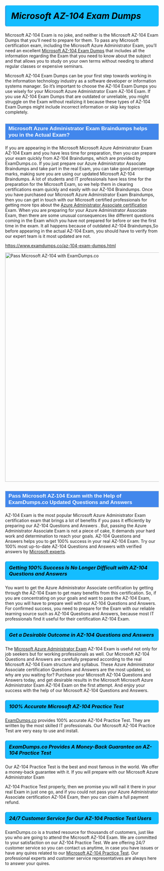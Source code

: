 <h1>                <strong><span style="display: block; color: #000000; background: #14BDFF; border: 0.5px solid #AED6F1; border-left: 3px solid #3498DB; padding: .6em; border-radius: 6px;">                     <em>Microsoft AZ-104 <span class="exam_variation">Exam Dumps</span> </em>                </span></strong>            </h1>                        <p>Microsoft AZ-104 Exam is no joke, and neither is the Microsoft AZ-104 <span class="exam_variation">Exam Dumps</span> that you’ll need to prepare for them. To pass any Microsoft certification exam,             including the Microsoft Azure Administrator Exam, you’ll need an excellent <a href="https://www.examdumps.co/az-104-exam-dumps.html">Microsoft AZ-104 <span class="exam_variation">Exam Dumps</span></a> that includes             all the information regarding the Exam that you need to know about the subject and that allows you to study on your own terms             without needing to attend regular classes or expensive seminars.</p>                        <p>Microsoft AZ-104 <span class="exam_variation">Exam Dumps</span> can be your first step towards working in the information technology industry as a software developer or             information systems manager. So it’s important to choose the AZ-104 <span class="exam_variation">Exam Dumps</span> you use wisely for your             Microsoft Azure Administrator Exam AZ-104 Exam. If you use AZ-104 <span class="exam_variation">Exam Dumps</span>             that are outdated or unreliable, you might struggle on the Exam without realizing it because these types of AZ-104 <span class="exam_variation">Exam Dumps</span>             might include incorrect information or skip key topics completely.</p>                        <h2 style="background: #4287ec; border: 1px solid #cccccc; padding: 5px 10px;">                <span style="color: #ffffff;">                    <span style="font-size: 11pt;">                        <span style="line-height: normal;">                            <span style="font-family: Calibri,sans-serif;">                                <strong>                                    <span style="font-size: 13.0pt;">Microsoft Azure Administrator Exam <span class="exam_variation2">Braindumps</span> helps you in the Actual Exam?</span>                                </strong>                            </span>                        </span>                    </span>                </span>            </h2>                        <p>If you are appearing in the Microsoft Microsoft Azure Administrator Exam AZ-104 Exam and             you have less time for preparation, then you can prepare your exam quickly from AZ-104 <span class="exam_variation2">Braindumps</span>, which are provided by ExamDumps.co.             If you just prepare our Azure Administrator Associate <span class="exam_variation2">Braindumps</span> and take part in the real Exam, you can take good percentage marks, making sure you are             using our updated Microsoft AZ-104 <span class="exam_variation2">Braindumps</span>. A lot of students and IT professionals have less time for the preparation for the Microsoft Exam,             so we help them in clearing certifications exam quickly and easily with our AZ-104 <span class="exam_variation2">Braindumps</span>. Once you have purchased our             Microsoft Azure Administrator Exam <span class="exam_variation2">Braindumps</span>, then you can get in touch with our             Microsoft certified professionals for getting more tips about the <a href="https://www.examdumps.co/azure-administrator-associate-exam-dumps.html">Azure Administrator Associate certification</a> Exam. When you are preparing for your              Azure Administrator Associate Exam, then there are some unusual consequences like different questions coming in the Exam which you have not prepared            for before or see the first time in the exam. It all happens because of outdated AZ-104 <span class="exam_variation2">Braindumps</span>,So before appearing in the actual             AZ-104 Exam, you should have to verify from our expert team is it most updated are not.</p>                        <p><a href="https://www.examdumps.co/az-104-exam-dumps.html">https://www.examdumps.co/az-104-exam-dumps.html</a></p>                        <p><a href="https://www.examdumps.co/"><img src="https://www.examdumps.co//images/banners/big-sale-20-percent-discount-offer-examdumps.jpg" class="postImage" alt="Pass Microsoft AZ-104 with ExamDumps.co" width="750"></a></p>                            <h2 style="background: #4287ec; border: 1px solid #cccccc; padding: 5px 10px;">                <span style="color: #ffffff;">                    <span style="font-size: 11pt;">                        <span style="line-height: normal;">                            <span style="font-family: Calibri,sans-serif;">                                <strong>                                    <span style="font-size: 13.0pt;">Pass Microsoft AZ-104 Exam with the Help of ExamDumps.co Updated <span class="exam_variation3">Questions and Answers</span></span>                                </strong>                            </span>                        </span>                    </span>                </span>            </h2>                        <p>AZ-104 Exam is the most popular Microsoft Azure Administrator Exam certification exam that brings a             lot of benefits if you pass it efficiently by preparing our AZ-104 <span class="exam_variation3">Questions and Answers</span> . But, passing the Azure Administrator Associate Exam is not a piece of cake,             It demands your hard work and determination to reach your goals. AZ-104 <span class="exam_variation3">Questions and Answers</span> helps you to get 100% success in your real AZ-104 Exam.             Try our 100% most up-to-date AZ-104 <span class="exam_variation3">Questions and Answers</span> with verified answers by <a href="https://www.examdumps.co/microsoft-exam-dumps.html">Microsoft experts</a>.</p>                        <h3>                <strong>                    <span style="display: block; color: #000000; background: #14BDFF; border: 0.5px solid #AED6F1; border-left: 3px solid #3498DB; padding: .6em; border-radius: 6px;">                        <em>Getting 100% Success Is No Longer Difficult with AZ-104 <span class="exam_variation3">Questions and Answers</span></em>                    </span>                </strong>            </h3>                        <p>You want to get the Azure Administrator Associate certification by getting through the AZ-104 Exam to get many benefits from this certification.             So, if you are concentrating on your goals and want to pass the AZ-104 Exam, then you will have to prepare well with our AZ-104 <span class="exam_variation3">Questions and Answers</span>.             For confirmed success, you need to prepare for the Exam with our reliable learning source such as AZ-104 <span class="exam_variation3">Questions and Answers</span>, because most             IT professionals find it useful for their certification AZ-104 Exam.</p>                        <h3>                <strong>                    <span style="display: block; color: #000000; background: #14BDFF; border: 0.5px solid #AED6F1; border-left: 3px solid #3498DB; padding: .6em; border-radius: 6px;">                        <em>Get a Desirable Outcome in AZ-104 <span class="exam_variation3">Questions and Answers</span></em>                    </span>                </strong>            </h3>                        <p>The <a href="https://www.examdumps.co/az-104-exam-dumps.html">Microsoft Azure Administrator Exam</a> AZ-104 Exam is useful not only for job seekers but             for working professionals as well. Our Microsoft AZ-104 <span class="exam_variation3">Questions and Answers</span> are carefully prepared according to the real Microsoft AZ-104 Exam structure and syllabus.             These Azure Administrator Associate certification <span class="exam_variation3">Questions and Answers</span> are the most updated, so why are you waiting for? Purchase your Microsoft AZ-104 <span class="exam_variation3">Questions and Answers</span> today,             and get desirable results in the Microsoft Microsoft Azure Administrator Exam AZ-104 Exam on the first attempt.             And enjoy your success with the help of our Microsoft AZ-104 <span class="exam_variation3">Questions and Answers</span>.</p>                        <h3>                <strong>                    <span style="display: block; color: #000000; background: #14BDFF; border: 0.5px solid #AED6F1; border-left: 3px solid #3498DB; padding: .6em; border-radius: 6px;">                        <em>100% Accurate Microsoft AZ-104 <span class="exam_variation4">Practice Test</span></em>                    </span>                </strong>            </h3>                        <p><a href="https://www.examdumps.co/">ExamDumps.co</a> provides 100% accurate AZ-104 <span class="exam_variation4">Practice Test</span>. They are written by the most skilled IT professionals.             Our Microsoft AZ-104 <span class="exam_variation4">Practice Test</span> are very easy to use and install.</p>                        <h3>                <strong>                    <span style="display: block; color: #000000; background: #14BDFF; border: 0.5px solid #AED6F1; border-left: 3px solid #3498DB; padding: .6em; border-radius: 6px;">                        <em>ExamDumps.co Provides A Money-Back Guarantee on  AZ-104 <span class="exam_variation4">Practice Test</span></em>                    </span>                </strong>            </h3>                        <p>Our AZ-104 <span class="exam_variation4">Practice Test</span> is the best and most famous in the world. We offer a money-back guarantee with it.             If you will prepare with our Microsoft Azure Administrator Exam</p>            <p>AZ-104 <span class="exam_variation4">Practice Test</span> properly, then we promise you will nail it there in your real Exam in just one go, and             if you could not pass your Azure Administrator Associate certification AZ-104 Exam, then you can claim a full payment refund.</p>                        <h3>                <strong>                    <span style="display: block; color: #000000; background: #14BDFF; border: 0.5px solid #AED6F1; border-left: 3px solid #3498DB; padding: .6em; border-radius: 6px;">                        <em>24/7 Customer Service for Our AZ-104 <span class="exam_variation4">Practice Test</span> Users</em>                    </span>                </strong>            </h3>                        <p>ExamDumps.co is a trusted resource for thousands of customers, just like you who are going to attend the Microsoft AZ-104 Exam.             We are committed to your satisfaction on our AZ-104 <span class="exam_variation4">Practice Test</span>. We are offering 24/7 customer service so you can contact us anytime,             in case you have issues or have any quires related to our <a href="https://www.examdumps.co/az-104-exam-dumps.html">Microsoft AZ-104 <span class="exam_variation4">Practice Test</span></a>. Our professional experts and customer service             representatives are always here to answer your quires.</p>                    
